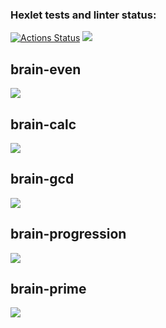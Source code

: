 ### Hexlet tests and linter status:
[![Actions Status](https://github.com/teregiray/backend-project-44/workflows/hexlet-check/badge.svg)](https://github.com/teregiray/backend-project-44/actions)
<a href="https://codeclimate.com/github/teregiray/backend-project-44/maintainability"><img src="https://api.codeclimate.com/v1/badges/28b76187be54aad05269/maintainability" /></a>

## brain-even
<a href="https://asciinema.org/a/Ykad9S9Zxp0QPuFv1gpSKA24S" target="_blank"><img src="https://asciinema.org/a/Ykad9S9Zxp0QPuFv1gpSKA24S.svg" /></a>

## brain-calc
<a href="https://asciinema.org/a/sMzgjVFFkgt3bUgyFWMBdxVkt" target="_blank"><img src="https://asciinema.org/a/sMzgjVFFkgt3bUgyFWMBdxVkt.svg" /></a>

## brain-gcd
<a href="https://asciinema.org/a/eXn15bIzYVV5PT14tKvqRATmC" target="_blank"><img src="https://asciinema.org/a/eXn15bIzYVV5PT14tKvqRATmC.svg" /></a>

## brain-progression
<a href="https://asciinema.org/a/8Y71xf3j8a8doOeGXlbxsOKBO" target="_blank"><img src="https://asciinema.org/a/8Y71xf3j8a8doOeGXlbxsOKBO.svg" /></a>

## brain-prime
<a href="https://asciinema.org/a/avR6C86HD3gwv3Pu5Mfrb5AP7" target="_blank"><img src="https://asciinema.org/a/avR6C86HD3gwv3Pu5Mfrb5AP7.svg" /></a>
